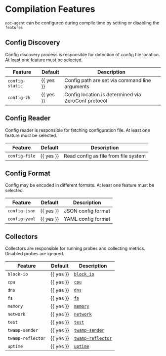 # Compilation Features

`noc-agent` can be configured during compile time by setting or disabling
the `features`

## Config Discovery

Config discovery process is responsible for detection of config file location.
At least one feature must be selected.

| Feature         | Default   | Description                                         |
| --------------- | --------- | --------------------------------------------------- |
| `config-static` | {{ yes }} | Config path are set via command line arguments      |
| `config-zk`     | {{ yes }} | Config location is determined via ZeroConf protocol |

## Config Reader

Config reader is responsible for fetching configuration file.
At least one feature must be selected.

| Feature       | Default   | Description                          |
| ------------- | --------- | ------------------------------------ |
| `config-file` | {{ yes }} | Read config as file from file system |

## Config Format

Config may be encoded in different formats. At least one feature must be selected.

| Feature       | Default   | Description        |
| ------------- | --------- | ------------------ |
| `config-json` | {{ yes }} | JSON config format |
| `config-yaml` | {{ yes }} | YAML config format |

## Collectors

Collectors are responsible for running probes and collecting metrics.
Disabled probes are ignored.

| Feature           | Default   | Description                                        |
| ----------------- | --------- | -------------------------------------------------- |
| `block-io`        | {{ yes }} | [`block_io`](collectors/block_io.md)               |
| `cpu`             | {{ yes }} | [`cpu`](collectors/cpu.md)                         |
| `dns`             | {{ yes }} | [`dns`](collectors/dns.md)                         |
| `fs`              | {{ yes }} | [`fs`](collectors/fs.md)                           |
| `memory`          | {{ yes }} | [`memory`](collectors/memory.md)                   |
| `network`         | {{ yes }} | [`network`](collectors/network.md)                 |
| `test`            | {{ yes }} | [`test`](collectors/test.md)                       |
| `twamp-sender`    | {{ yes }} | [`twamp-sender`](collectors/twamp-sender.md)       |
| `twamp-reflector` | {{ yes }} | [`twamp-reflector`](collectors/twamp-reflector.md) |
| `uptime`          | {{ yes }} | [`uptime`](collectors/uptime.md)                   |
